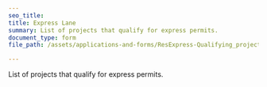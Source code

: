 ```yaml
---
seo_title:
title: Express Lane
summary: List of projects that qualify for express permits.
document_type: form
file_path: /assets/applications-and-forms/ResExpress-Qualifying_projects.pdf

---
```

List of projects that qualify for express permits.
